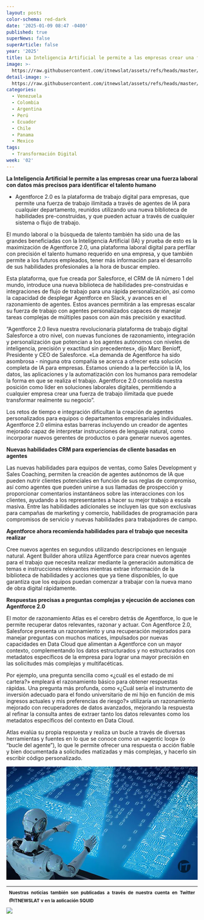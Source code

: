 ```yaml
---
layout: posts
color-schema: red-dark
date: '2025-01-09 08:47 -0400'
published: true
superNews: false
superArticle: false
year: '2025'
title: La Inteligencia Artificial le permite a las empresas crear una fuerza laboral
image: >-
  https://raw.githubusercontent.com/itnewslat/assets/refs/heads/master/img/540x320/Inteligencia-Artifical-Marketing-p.jpg
detail-image: >-
  https://raw.githubusercontent.com/itnewslat/assets/refs/heads/master/img/1024x680/Inteligencia-Artifical-Marketing-g.jpg
categories:
  - Venezuela
  - Colombia
  - Argentina
  - Perú
  - Ecuador
  - Chile
  - Panama
  - Mexico
tags:
  - Transformación Digital
week: '02'
---
```

**La Inteligencia Artificial le permite a las empresas crear una fuerza laboral con datos más precisos para identificar el talento humano**

- Agentforce 2.0 es la plataforma de trabajo digital para empresas, que permite una fuerza de trabajo ilimitada a través de agentes de IA para cualquier departamento, reunidos utilizando una nueva biblioteca de habilidades pre-construidas, y que pueden actuar a través de cualquier sistema o flujo de trabajo.

El mundo laboral o la búsqueda de talento también ha sido una de las grandes beneficiadas con la Inteligencia Artificial (IA) y prueba de esto es la maximización de Agentforce 2.0, una plataforma laboral digital para perfilar con precisión el talento humano requerido en una empresa, y que también permite a los futuros empleados, tener más información para el desarrollo de sus habilidades profesionales a la hora de buscar empleo.

Esta plataforma, que fue creada por Salesforce, el CRM de IA número 1 del mundo, introduce una nueva biblioteca de habilidades pre-construidas e integraciones de flujo de trabajo para una rápida personalización, así como la capacidad de desplegar Agentforce en Slack, y avances en el razonamiento de agentes. Estos avances permitirán a las empresas escalar su fuerza de trabajo con agentes personalizados capaces de manejar tareas complejas de múltiples pasos con aún más precisión y exactitud.

“Agentforce 2.0 lleva nuestra revolucionaria plataforma de trabajo digital Salesforce a otro nivel, con nuevas funciones de razonamiento, integración y personalización que potencian a los agentes autónomos con niveles de inteligencia, precisión y exactitud sin precedentes», dijo Marc Benioff, Presidente y CEO de Salesforce. «La demanda de Agentforce ha sido asombrosa - ninguna otra compañía se acerca a ofrecer esta solución completa de IA para empresas. Estamos uniendo a la perfección la IA, los datos, las aplicaciones y la automatización con los humanos para remodelar la forma en que se realiza el trabajo. Agentforce 2.0 consolida nuestra posición como líder en soluciones laborales digitales, permitiendo a cualquier empresa crear una fuerza de trabajo ilimitada que puede transformar realmente su negocio”.

Los retos de tiempo e integración dificultan la creación de agentes personalizados para equipos o departamentos empresariales individuales. Agentforce 2.0 elimina estas barreras incluyendo un creador de agentes mejorado capaz de interpretar instrucciones de lenguaje natural, como incorporar nuevos gerentes de productos o para generar nuevos agentes.

**Nuevas habilidades CRM para experiencias de cliente basadas en agentes**

Las nuevas habilidades para equipos de ventas, como Sales Development y Sales Coaching, permiten la creación de agentes autónomos de IA que pueden nutrir clientes potenciales en función de sus reglas de compromiso, así como agentes que pueden unirse a sus llamadas de prospección y proporcionar comentarios instantáneos sobre las interacciones con los clientes, ayudando a los representantes a hacer su mejor trabajo a escala masiva. Entre las habilidades adicionales se incluyen las que son exclusivas para campañas de marketing y comercio, habilidades de programación para compromisos de servicio y nuevas habilidades para trabajadores de campo.

**Agentforce ahora recomienda habilidades para el trabajo que necesita realizar**

Cree nuevos agentes en segundos utilizando descripciones en lenguaje natural. Agent Builder ahora utiliza Agentforce para crear nuevos agentes para el trabajo que necesita realizar mediante la generación automática de temas e instrucciones relevantes mientras extrae información de la biblioteca de habilidades y acciones que ya tiene disponibles, lo que garantiza que los equipos puedan comenzar a trabajar con la nueva mano de obra digital rápidamente.

**Respuestas precisas a preguntas complejas y ejecución de acciones con Agentforce 2.0**

El motor de razonamiento Atlas es el cerebro detrás de Agentforce, lo que le permite recuperar datos relevantes, razonar y actuar. Con Agentforce 2.0, Salesforce presenta un razonamiento y una recuperación mejorados para manejar preguntas con muchos matices, impulsados por nuevas capacidades en Data Cloud que alimentan a Agentforce con un mayor contexto, complementando los datos estructurados y no estructurados con metadatos específicos de la empresa para lograr una mayor precisión en las solicitudes más complejas y multifacéticas.

Por ejemplo, una pregunta sencilla como «¿cuál es el estado de mi cartera?» empleará el razonamiento básico para obtener respuestas rápidas. Una pregunta más profunda, como «¿Cuál sería el instrumento de inversión adecuado para el fondo universitario de mi hijo en función de mis ingresos actuales y mis preferencias de riesgo?» utilizaría un razonamiento mejorado con recuperadores de datos avanzados, mejorando la respuesta al refinar la consulta antes de extraer tanto los datos relevantes como los metadatos específicos del contexto en Data Cloud.

Atlas evalúa su propia respuesta y realiza un bucle a través de diversas herramientas y fuentes en lo que se conoce como un «agentic loop» (o “bucle del agente”), lo que le permite ofrecer una respuesta o acción fiable y bien documentada a solicitudes matizadas y más complejas, y hacerlo sin escribir código personalizado.

![](https://raw.githubusercontent.com/itnewslat/assets/refs/heads/master/img/540x320/Inteligencia-Artifical-Marketing-p.jpg)

<table style="height: 42px;" width="569">
<tbody>
<tr>
<td style="text-align: justify;"><sub><strong>Nuestras noticias también son publicadas a través de nuestra cuenta en Twitter <a href="https://twitter.com/itnewslat?lang=es">@ITNEWSLAT</a> y en la aplicación <a href="https://squidapp.co/en/">SQUID</a></strong></sub></td>
</tr>
</tbody>
</table>

<img src="https://tracker.metricool.com/c3po.jpg?hash=56f88a41e39ab42c063cc51676587a04"/>
